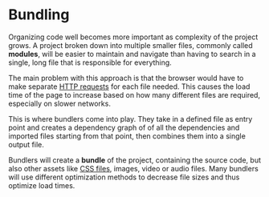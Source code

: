 # Bundling

Organizing code well becomes more important as complexity of the project grows. A project broken down into multiple smaller files, commonly called **modules**, will be easier to maintain and navigate than having to search in a single, long file that is responsible for everything.

The main problem with this approach is that the browser would have to make separate [HTTP requests](../../http_requests.md) for each file needed. This causes the load time of the page to increase based on how many different files are required, especially on slower networks.

This is where bundlers come into play. They take in a defined file as entry point and creates a dependency graph of of all the dependencies and imported files starting from that point, then combines them into a single output file.

Bundlers will create a **bundle** of the project, containing the source code, but also other assets like [CSS files](../../css/css.md), images, video or audio files. Many bundlers will use different optimization methods to decrease file sizes and thus optimize load times.